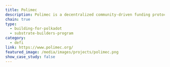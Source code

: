 ```yaml
---
title: Polimec
description: Polimec is a decentralized community-driven funding protocol developed on Polkadot to accelerate the Web3 ecosystem.
chain: true
type:
  - building-for-polkadot
  - substrate-builders-program
category:
  - defi
link: https://www.polimec.org/
featured_image: /media/images/projects/polimec.png
show_case_study: false
---
```


